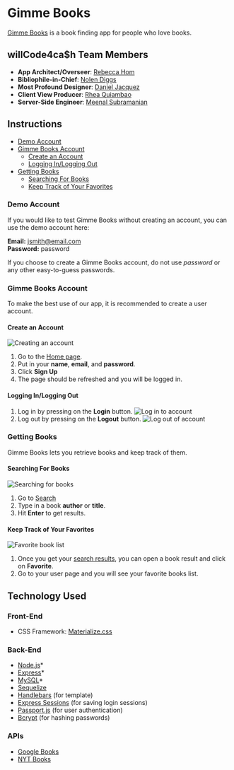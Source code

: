 # Gimme Books

[Gimme Books](https://gimme-books.herokuapp.com/) is a book finding app for people who love books.

## willCode4ca$h Team Members

- **App Architect/Overseer**: [Rebecca Hom](https://github.com/homr0)
- **Bibliophile-in-Chief**: [Nolen Diggs](https://github.com/DiggsNG)
- **Most Profound Designer**: [Daniel Jacquez](https://github.com/jacquezdaniel)
- **Client View Producer**: [Rhea Quiambao](https://github.com/delquiam)
- **Server-Side Engineer**: [Meenal Subramanian](https://github.com/meenalal)

## Instructions

- [Demo Account](#demo-account)
- [Gimme Books Account](#gimme-books-account)
  - [Create an Account](#create-an-account)
  - [Logging In/Logging Out](#logging-in-logging-out)
- [Getting Books](#getting-books)
  - [Searching For Books](#searching-for-books)
  - [Keep Track of Your Favorites](#keeping-track-of-your-favorites)

### Demo Account

If you would like to test Gimme Books without creating an account, you can use the demo account here:

**Email:** jsmith@email.com  
**Password:** password

If you choose to create a Gimme Books account, do not use *password* or any other easy-to-guess passwords.

### Gimme Books Account

To make the best use of our app, it is recommended to create a user account.

#### Create an Account

![Creating an account](/public/images/gmb-account-create.PNG)

1. Go to the [Home page](https://gimme-books.herokuapp.com/).
2. Put in your **name**, **email**, and **password**.
3. Click **Sign Up**
4. The page should be refreshed and you will be logged in.

#### Logging In/Logging Out

1. Log in by pressing on the **Login** button. ![Log in to account](/public/images/gmb-account-login.PNG)
2. Log out by pressing on the **Logout** button. ![Log out of account](/public/images/gmb-account-logout.PNG)

### Getting Books

Gimme Books lets you retrieve books and keep track of them.

#### Searching For Books

![Searching for books](/public/images/gmb-books-search.PNG)

1. Go to [Search](https://gimme-books.herokuapp.com/#search_bar)
2. Type in a book **author** or **title**.
3. Hit **Enter** to get results.

#### Keep Track of Your Favorites

![Favorite book list](/public/images/gmb-books-favorite.PNG)

1. Once you get your [search results](#searching-for-books), you can open a book result and click on **Favorite**.
2. Go to your user page and you will see your favorite books list.

## Technology Used

### Front-End

- CSS Framework: [Materialize.css](https://materializecss.com/)

### Back-End

- [Node.js](https://nodejs.org/en/)*
- [Express](https://expressjs.com/)*
- [MySQL](https://www.mysql.com/)*
- [Sequelize](http://docs.sequelizejs.com/)
- [Handlebars](https://handlebarsjs.com/) (for template)
- [Express Sessions](https://github.com/expressjs/session) (for saving login sessions)
- [Passport.js](http://www.passportjs.org/) (for user authentication)
- [Bcrypt](https://www.npmjs.com/package/bcrypt) (for hashing passwords)

### APIs

- [Google Books](https://developers.google.com/books/)
- [NYT Books](https://developer.nytimes.com/docs/books-product/1/overview)

